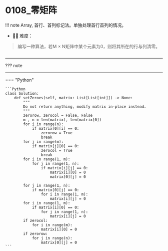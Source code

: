 # 0108_零矩阵

<!-- 所有文件名必须是该题目的英文名 -->

!!! note
    <!-- 这里记载考察的数据结构、算法等 -->
    Array, 首行、首列标记法。单独处理首行首列的情况。

- 🔑🔑 难度：
<!-- <span style = "color:gold; font-weight:bold">Medium</span> 中等 -->
<!-- <span style = "color:crisma; font-weight:bold">High</span> 困难 -->
<!-- <span style = "color:Green; font-weight:bold">Easy</span> 简单 -->

<!-- 题目简介 -->

> 编写一种算法，若M × N矩阵中某个元素为0，则将其所在的行与列清零。
> 
```
```

------

??? note 

    
-------------

=== "Python"

    ```Python
    class Solution:
        def setZeroes(self, matrix: List[List[int]]) -> None:
            """
            Do not return anything, modify matrix in-place instead.
            """
            zerorow, zerocol = False, False
            m , n = len(matrix), len(matrix[0])
            for i in range(n):
                if matrix[0][i] == 0:
                    zerorow = True
                    break
            for j in range(m):
                if matrix[j][0] == 0:
                    zerocol = True
                    break
            for i in range(1, m):
                for j in range(1, n):
                    if matrix[i][j] == 0:
                        matrix[i][0] = 0
                        matrix[0][j] = 0

            for j in range(1, n):
                if matrix[0][j] == 0:
                    for i in range(1, m):
                        matrix[i][j] = 0
            for i in range(1, m):
                if matrix[i][0] == 0:
                    for j in range(1, n):
                        matrix[i][j] = 0
            if zerocol:
                for i in range(m):
                    matrix[i][0] = 0
            if zerorow:
                for j in range(n):
                    matrix[0][j] = 0
    ```
